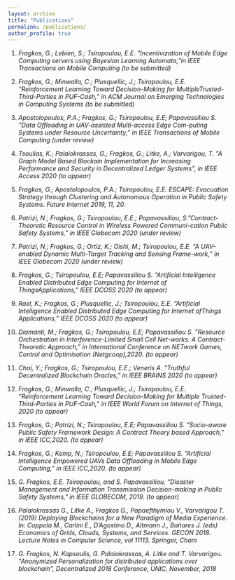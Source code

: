 ```yaml
---
layout: archive
title: "Publications"
permalink: /publications/
author_profile: true
---
```

1. *Fragkos, G.; Lebien, S.; Tsiropoulou, E.E. ”Incentivization of Mobile Edge Computing servers using Bayesian Learning Automata,”in IEEE Transactions on Mobile Computing (to be submitted)*

2. *Fragkos, G.; Minwalla, C.; Plusquellic, J.; Tsiropoulou, E.E. “Reinforcement Learning Toward Decision-Making for MultipleTrusted-Third-Parties in PUF-Cash,” in ACM Journal on Emerging Technologies in Computing Systems (to be submitted)*

3. *Apostolopoulos, P.A.; Fragkos, G.; Tsiropoulou, E.E; Papavassiliou S. ”Data Offloading in UAV-assisted Multi-access Edge Com-puting Systems under Resource Uncertainty,” in IEEE Transactions of Mobile Computing (under review)*

4. *Tsoulias, K.; Palaiokrassas, G.; Fragkos, G.; Litke, A.; Varvarigou, T. "A Graph Model Based Blockain Implementation for Increasing Performance and Security in Decentralized Ledger Systems", in IEEE Access 2020 (to appear)*

5. *Fragkos, G.; Apostolopoulos, P.A.; Tsiropoulou, E.E. ESCAPE: Evacuation Strategy through Clustering and Autonomous Operation in Public Safety Systems. Future Internet 2019, 11, 20.*

6. *Patrizi, N.; Fragkos, G.; Tsiropoulou, E.E.; Papavassiliou, S.”Contract-Theoretic Resource Control in Wireless Powered Communi-cation Public Safety Systems,” in IEEE Globecom 2020 (under review)*

7. *Patrizi, N.; Fragkos, G.; Ortiz, K.; Oishi, M.; Tsiropoulou, E.E. “A UAV-enabled Dynamic Multi-Target Tracking and Sensing Frame-work,” in IEEE Globecom 2020 (under review)*

8. *Fragkos, G.; Tsiropoulou, E.E; Papavassiliou S. ”Artificial Intelligence Enabled Distributed Edge Computing for Internet of ThingsApplications,” IEEE DCOSS 2020 (to appear)*

9. *Rael, K.; Fragkos, G.; Plusquellic, J.; Tsiropoulou, E.E. ”Artificial Intelligence Enabled Distributed Edge Computing for Internet ofThings Applications,” IEEE DCOSS 2020 (to appear)*

10. *Diamanti, M.; Fragkos, G.; Tsiropoulou, E.E; Papavassiliou S. ”Resource Orchestration in Interference-Limited Small Cell Net-works: A Contract-Theoretic Approach,” in International Conference on NETwork Games, Control and Optimisation (Netgcoop),2020. (to appear)*

11. *Chai, Y.; Fragkos, G.; Tsiropoulou, E.E.; Veneris A. ”Truthful Decentralized Blockchain Oracles,” in IEEE BRAINS 2020 (to appear)*

12. *Fragkos, G.; Minwalla, C.; Plusquellic, J.; Tsiropoulou, E.E. ”Reinforcement Learning Toward Decision-Making for Multiple Trusted-Third-Parties in PUF-Cash,” in IEEE World Forum on Internet of Things, 2020 (to appear)*

13. *Fragkos, G.; Patrizi, N.; Tsiropoulou, E.E; Papavassiliou S. ”Socio-aware Public Safety Framework Design: A Contract Theory based Approach,” in IEEE ICC,2020. (to appear)*

14. *Fragkos, G.; Kemp, N.; Tsiropoulou, E.E; Papavassiliou S. ”Artificial Intelligence Empowered UAVs Data Offloading in Mobile Edge Computing,” in IEEE ICC,2020. (to appear)*

15. *G. Fragkos, E.E. Tsiropoulou, and S. Papavassiliou, "Disaster Management and Information Transmission Decision-making in Public Safety Systems," in IEEE GLOBECOM, 2019. (to appear)*

16. *Palaiokrassas G., Litke A., Fragkos G., Papaefthymiou V., Varvarigou T. (2019) Deploying Blockchains for a New Paradigm of Media Experience. In: Coppola M., Carlini E., D’Agostino D., Altmann J., Bañares J. (eds) Economics of Grids, Clouds, Systems, and Services. GECON 2018. Lecture Notes in Computer Science, vol 11113. Springer, Cham*

17. *G. Fragkos, N. Kapsoulis, G. Palaiokrassas, A. Litke and T. Varvarigou. "Anonymized Personalization for distributed applications over blockchain", Decentralized 2018 Conference, UNIC, November, 2018*
